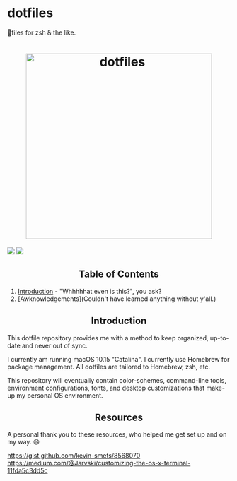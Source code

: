 # dotfiles
🔧files for zsh &amp; the like.

<h1 align='center'>
  <img alt="dotfiles" src="https://dotfiles.github.io/images/dotfiles-logo.png" width="420px" />
</h1>

![](https://github.com/laivial/dotfiles/blob/master/screenshots/terminal:wallpaper.png)
![](https://github.com/laivial/dotfiles/blob/master/screenshots/screenfetch.png)


<h2 align='center'>Table of Contents</h2>

1. [Introduction](#introduction) - "Whhhhhat even is this?", you ask?
2. [Awknowledgements](Couldn't have learned anything without y'all.)


<h2 align='center'>Introduction</h2>

This dotfile repository provides me with a method to keep organized, up-to-date and never out of sync.

I currently am running macOS 10.15 "Catalina". I currently use Homebrew for package management. All dotfiles are tailored to Homebrew, zsh, etc.

This repository will eventually contain color-schemes, command-line tools, environment configurations, fonts, and desktop customizations that make-up my personal OS environment.

<h2 align='center'>Resources</h2>

A personal thank you to these resources, who helped me get set up and on my way. 😄

https://gist.github.com/kevin-smets/8568070
https://medium.com/@Jarvski/customizing-the-os-x-terminal-11fda5c3dd5c

